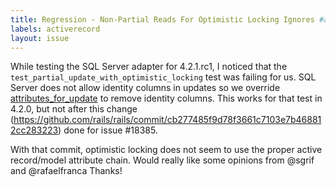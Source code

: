 ```yaml
---
title: Regression - Non-Partial Reads For Optimistic Locking Ignores #attributes_for_update
labels: activerecord
layout: issue
---
```


While testing the SQL Server adapter for 4.2.1.rc1, I noticed that the `test_partial_update_with_optimistic_locking` test was failing for us. SQL Server does not allow identity columns in updates so we override [attributes_for_update](https://github.com/rails-sqlserver/activerecord-sqlserver-adapter/blob/master/lib/active_record/connection_adapters/sqlserver/core_ext/attribute_methods.rb) to remove identity columns. This works for that test in 4.2.0, but not after this change (https://github.com/rails/rails/commit/cb277485f9d78f3661c7103e7b468812cc283223) done for issue #18385.

With that commit, optimistic locking does not seem to use the proper active record/model attribute chain. Would really like some opinions from @sgrif and @rafaelfranca Thanks!

